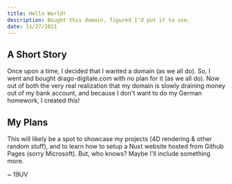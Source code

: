 ```yaml
---
title: Hello World!
description: Bought this domain, figured I'd put it to use.
date: 11/27/2021
---
```


## A Short Story
Once upon a time, I decided that I wanted a domain (as we all do). So, I went
and bought drago-digitale.com with no plan for it (as we all do). Now out of
both the very real realization that my domain is slowly draining money out of
my bank account, and because I don't want to do my German homework, I created this!

## My Plans
This will likely be a spot to showcase my projects (4D rendering & other random
stuff), and to learn how to setup a Nuxt website hosted from Github Pages (sorry
Microsoft). But, who knows? Maybe I'll include something more.

~ 19UV
